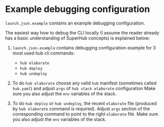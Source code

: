 # Example debugging configuration

`launch.json.example` contains an example debugging configuration.

The easiest way how to debug the CLI locally (I assume the reader already has a basic understanding of SuperHub concepts) is explained below:

1. `launch.json.example` contains debugging configuration example for 3 most used hub cli commands:

    * `hub elaborate`
    * `hub deploy`
    * `hub undeploy`

2. To do `hub elaborate` choose any valid `hub` manifest (sometimes called `hub.yaml`) and adjust `args` of `hub stack elaborate` configuration
Make sure you also adjust the `env` variables of the stack.

3. To do `hub deploy` or `hub undeploy`, the recent `elaborate` file (produced by `hub elaborate` command is required).
Adjust `args` section of the corresponding command to point to the right `elaborate` file.
Make sure you also adjust the `env` variables of the stack.
